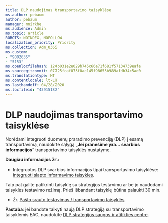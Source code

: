 ```yaml
---
title: DLP naudojimas transportavimo taisyklėse
ms.author: pebaum
author: pebaum
manager: mnirkhe
ms.audience: Admin
ms.topic: article
ROBOTS: NOINDEX, NOFOLLOW
localization_priority: Priority
ms.collection: Adm_O365
ms.custom:
- "9002635"
- "5153"
ms.openlocfilehash: 124b031e2e029b745c66a71f681f57134739eafe
ms.sourcegitcommit: 07725fcaf073f0ac145f98653b989afdb34c5ad0
ms.translationtype: HT
ms.contentlocale: lt-LT
ms.lasthandoff: 04/28/2020
ms.locfileid: "43915187"
---
```

# <a name="using-dlp-in-transport-rules"></a>DLP naudojimas transportavimo taisyklėse

Norėdami integruoti duomenų praradimo prevenciją (DLP) į esamą transportavimą, naudokite sąlygą „**Jei pranešime yra... svarbios informacijos**“ transportavimo taisyklės nustatyme.

**Daugiau informacijos žr.:**

- Integruotos DLP svarbios informacijos tipai transportavimo taisyklėse: [integruoti slapto informavimo taisykles](https://docs.microsoft.com/exchange/security-and-compliance/data-loss-prevention/integrate-sensitive-information-rules).

Taip pat galite patikrinti taisyklę su strategijos testavimu ar be jo naudodami taisyklės testavimo režimą.  Prieš išbandant taisyklę būtina palaukti 30 min.

- Žr. [Pašto srauto testavimas / transportavimo taisyklės](https://docs.microsoft.com/exchange/security-and-compliance/mail-flow-rules/test-mail-flow-rules)

**Pastaba**: jei bandote taikyti naują DLP strategiją su transportavimo taisyklėmis EAC, naudokite [DLP strategijos saugos ir atitikties centre](https://docs.microsoft.com/microsoft-365/compliance/data-loss-prevention-policies?view=o365-worldwide).
